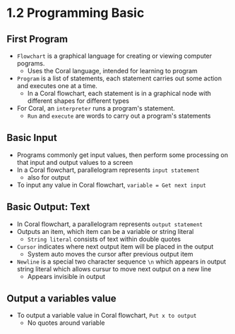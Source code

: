 # 1.2 Programming Basic

## First Program
* `Flowchart` is a graphical language for creating or viewing computer pograms.
  * Uses the Coral language, intended for learning to program
* `Program` is a list of statements, each statement carries out some action and executes one at a time.
  * In a Coral flowchart, each statement is in a graphical node with different shapes for different types
* For Coral, an `interpreter` runs a program's statement.
  * `Run` and `execute` are words to carry out a program's statements

## Basic Input
* Programs commonly get input values, then perform some processing on that input and output values to a screen
* In a Coral flowchart, parallelogram represents `input statement`
  * also for output
* To input any value in Coral flowchart, `variable = Get next input`

## Basic Output: Text
* In Coral flowchart, a parallelogram represents `output statement`
* Outputs an item, which item can be a variable or string literal
  * `String literal` consists of text within double quotes
* `Cursor` indicates where next output item will be placed in the output
  * System auto moves the cursor after previous output item
* `Newline` is a special two character sequence `\n` which appears in output string literal which allows cursur to move next output on a new line
  * Appears invisible in output

## Output a variables value
* To output a variable value in Coral flowchart, `Put x to output`
  * No quotes around variable
